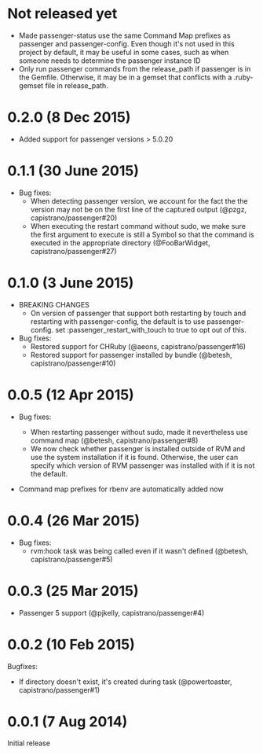 # Not released yet
* Made passenger-status use the same Command Map prefixes as passenger and passenger-config.
  Even though it's not used in this project by default, it may be useful in some cases,
  such as when someone needs to determine the passenger instance ID
* Only run passenger commands from the release_path if passenger is in the Gemfile.
  Otherwise, it may be in a gemset that conflicts with a .ruby-gemset file in release_path.

# 0.2.0 (8 Dec 2015)
* Added support for passenger versions > 5.0.20

# 0.1.1 (30 June 2015)
* Bug fixes:
  * When detecting passenger version, we account for the fact the the version may not be on the first line of the captured output (@pzgz, capistrano/passenger#20)
  * When executing the restart command without sudo, we make sure the first argument to execute is still a Symbol so that the command is executed in the appropriate directory (@FooBarWidget, capistrano/passenger#27)

# 0.1.0 (3 June 2015)

* BREAKING CHANGES
  * On version of passenger that support both restarting by touch and restarting with passenger-config, the default is to use passenger-config.  set :passenger_restart_with_touch to true to opt out of this.
* Bug fixes:
  * Restored support for CHRuby (@aeons, capistrano/passenger#16)
  * Restored support for passenger installed by bundle (@betesh, capistrano/passenger#10)

# 0.0.5 (12 Apr 2015)

* Bug fixes:
  * When restarting passenger without sudo, made it nevertheless use command map (@betesh, capistrano/passenger#8)
  * We now check whether passenger is installed outside of RVM and use the system installation if it is found.  Otherwise, the user can specify which version of RVM passenger was installed with if it is not the default.

* Command map prefixes for rbenv are automatically added now

# 0.0.4 (26 Mar 2015)

* Bug fixes:
  * rvm:hook task was being called even if it wasn't defined (@betesh, capistrano/passenger#5)

# 0.0.3 (25 Mar 2015)

* Passenger 5 support (@pjkelly, capistrano/passenger#4)

# 0.0.2 (10 Feb 2015)

Bugfixes:
  * If directory doesn't exist, it's created during task (@powertoaster, capistrano/passenger#1)

# 0.0.1 (7 Aug 2014)

Initial release
